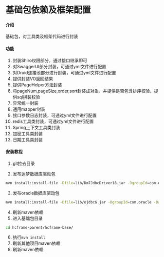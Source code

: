 # 基础包依赖及框架配置

#### 介绍
基础包，对工具类及框架代码进行封装

#### 功能
1. 封装Shiro权限部分，通过接口继承即可
2. 对SwaggerUI部分封装，可通过yml文件进行配置
3. 对Druid连接池部分进行封装，可通过yml文件进行配置
4. 提供封装VO返回结果
5. 提供PageHelper方法封装
6. 将pageNum,pageSize,order,sort封装成对象，并提供是否包含排序校验，提供sql拼装校验
7. 异常统一封装
8. 通用mapper封装
9. 接口参数日志封装，可通过yml文件进行配置
10. redis工具类封装，可通过yml文件进行配置
11. Spring上下文工具类封装
12. 加密工具类封装
13. 日期工具类封装


#### 安装教程

1.  git拉去目录
 
2.  发布达梦数据库驱动包
```bash
mvn install:install-file -Dfile=lib/Dm7JdbcDriver18.jar -DgroupId=com.dm -DartifactId=Dm7JdbcDriver -Dversion=1.8 -Dpackaging=jar 
``` 
3.  发布oracle数据库驱动包
```bash
mvn install:install-file -Dfile=lib/ojdbc6.jar -DgroupId=com.oracle -DartifactId=ojdbc6 -Dversion=11.2.0.4 -Dpackaging=jar
``` 
4.  刷新maven依赖
5.  进入基础包目录
```bash 
cd hcframe-parent/hcframe-base/ 
```   
6.  执行``mvn install``
7.  刷新其他项目maven依赖
8.  刷新maven依赖
